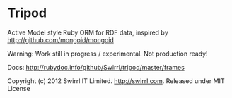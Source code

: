 # Tripod

Active Model style Ruby ORM for RDF data, inspired by http://github.com/mongoid/mongoid

Warning: Work still in progress / experimental. Not production ready!

Docs: http://rubydoc.info/github/Swirrl/tripod/master/frames

Copyright (c) 2012 Swirrl IT Limited. http://swirrl.com. Released under MIT License